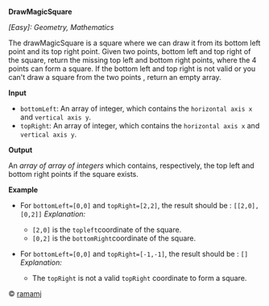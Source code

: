 **DrawMagicSquare**

*[Easy]: Geometry, Mathematics*

The drawMagicSquare is a square where we can draw it from its bottom left point and its top right point. Given two points, bottom left and top right of the square, 
return the missing top left and bottom right points, where the 4 points can form a square. If the bottom left and top right is not valid or you can't draw a square from the two points , return an empty array.

__Input__

- `bottomLeft`: An array of integer, which contains the `horizontal axis x` and `vertical axis y`.
- `topRight`: An array of integer, which contains the `horizontal axis x` and `vertical axis y`.

__Output__

An *array of array of integers* which contains, respectively, the top left and bottom right points if the square exists.

__Example__

- For `bottomLeft=[0,0]` and `topRight=[2,2]`, the result should be : `[[2,0], [0,2]]`
  *Explanation:*
  - `[2,0]` is the `topleft`coordinate of the square.
  - `[0,2]` is the `bottomRight`coordinate of the square.

- For `bottomLeft=[0,0]` and `topRight=[-1,-1]`, the result should be : `[]`
  *Explanation:*
  - The `topRight` is not a valid `topRight` coordinate to form a square.

© [ramamj](https://app.codesignal.com/profile/ramamj)
